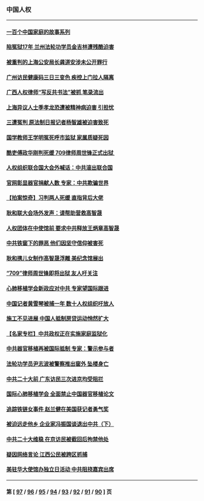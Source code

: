 ### 中国人权
---
#### [一百个中国家庭的故事系列](../../pages/ncid278/n13833308.md) 
#### [陷冤狱17年 兰州法轮功学员金吉林遭残酷迫害](../../pages/ncid278/n13832422.md) 
#### [被重判的上海公安局长龚道安涉未公开罪行](../../pages/ncid278/n13831922.md) 
#### [广州访民健康码三日三变色 疾控上门拉人隔离](../../pages/ncid278/n13832404.md) 
#### [广西人权律师“写反共书法”被抓 笔录流出](../../pages/ncid278/n13832265.md) 
#### [上海异议人士季孝龙恐遭被精神病迫害 引担忧](../../pages/ncid278/n13831968.md) 
#### [三遭冤判 原法制日报记者杨智雄被迫害致死](../../pages/ncid278/n13830419.md) 
#### [国学教师王学明冤死呼市监狱 家属质疑死因](../../pages/ncid278/n13831866.md) 
#### [酷吏傅政华刚判死缓 709律师周世锋正式出狱 ](../../pages/ncid278/n13831911.md) 
#### [人权组织联合国大会外喊话：中共滚出联合国](../../pages/ncid278/n13831715.md) 
#### [官网彰显器官捐献人数 专家：中共欺骗世界](../../pages/ncid278/n13831538.md) 
#### [【拍案惊奇】习判两人死缓 直指背后大佬](../../pages/ncid278/n13831371.md) 
#### [耿和联大会场外发声：请帮助营救高智晟](../../pages/ncid278/n13831015.md) 
#### [人权团体在中使馆前 要求中共释放王炳章高智晟](../../pages/ncid278/n13830116.md) 
#### [中共铁窗下的罪恶 他们因坚守信仰被害死](../../pages/ncid278/n13828898.md) 
#### [耿和携儿女制作高智晟浮雕 美纪念馆展出](../../pages/ncid278/n13829624.md) 
#### [“709”律师周世锋即将出狱 友人吁关注](../../pages/ncid278/n13828809.md) 
#### [心肺移植学会新政应对中共 专家望国际跟进](../../pages/ncid278/n13829043.md) 
#### [中国记者黄雪琴被捕一年 数十人权组织吁放人](../../pages/ncid278/n13828630.md) 
#### [施工不见进展 中国人抵制房贷运动悄然扩大](../../pages/ncid278/n13828435.md) 
#### [【名家专栏】中共政权正在实施家庭监狱化](../../pages/ncid278/n13828326.md) 
#### [中共器官移植再被国际抵制 专家：警示参与者](../../pages/ncid278/n13828208.md) 
#### [法轮功学员尹志波被警察推出窗外 坠楼身亡](../../pages/ncid278/n13828273.md) 
#### [中共二十大前 广东访民三次进京均受阻拦](../../pages/ncid278/n13828141.md) 
#### [国际心肺移植学会 全面禁止中国器官移植论文](../../pages/ncid278/n13827785.md) 
#### [追踪铁链女事件 赵兰健在美国获记者勇气奖](../../pages/ncid278/n13827296.md) 
#### [被迫远走他乡 企业家冯振国谈退出中共（下）](../../pages/ncid278/n13827432.md) 
#### [中共二十大维稳 在京访民被截回后拘禁他处](../../pages/ncid278/n13827605.md) 
#### [疑因网络言论 江西公民被跨区抓捕](../../pages/ncid278/n13827298.md) 
#### [美驻华大使馆办独立日活动 中共阻挠嘉宾出席](../../pages/ncid278/n13827240.md) 

---
#### 第 [ [97](./97.md) / [96](./96.md) / [95](./95.md) / [94](./94.md) / [93](./93.md) / [92](./92.md) / [91](./91.md) / [90](./90.md) ] 页
